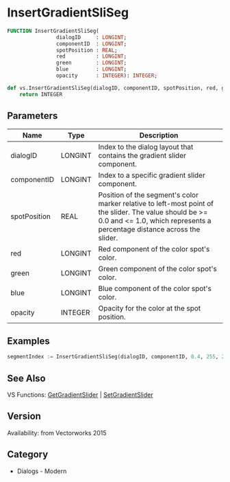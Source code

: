 # InsertGradientSliSeg

```pascal
FUNCTION InsertGradientSliSeg(
				dialogID     : LONGINT;
				componentID  : LONGINT;
				spotPosition : REAL;
				red          : LONGINT;
				green        : LONGINT;
				blue         : LONGINT;
				opacity      : INTEGER): INTEGER;
```

```python
def vs.InsertGradientSliSeg(dialogID, componentID, spotPosition, red, green, blue, opacity):
    return INTEGER
```

## Parameters
|Name|Type|Description|
|---|---|---|
|dialogID|LONGINT|Index to the dialog layout that contains the gradient slider component.|
|componentID|LONGINT|Index to a specific gradient slider component.|
|spotPosition|REAL|Position of the segment's color marker relative to left-most point of the slider. The value should be &gt;= 0.0 and &lt;= 1.0, which represents a percentage distance across the slider.|
|red|LONGINT|Red component of the color spot's color.|
|green|LONGINT|Green component of the color spot's color.|
|blue|LONGINT|Blue component of the color spot's color.|
|opacity|INTEGER|Opacity for the color at the spot position.|

## Examples
```python
segmentIndex := InsertGradientSliSeg(dialogID, componentID, 0.4, 255, 255, 255, 100);
```

## See Also
VS Functions:
[GetGradientSlider](GetGradientSlider.md) 
| [SetGradientSlider](SetGradientSlider.md)

## Version
Availability: from Vectorworks 2015

## Category
* Dialogs - Modern

